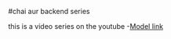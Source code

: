 #chai aur backend series


this is a video series on the youtube
-[Model link](https://app.eraser.io/workspace/iSvFMtkXfY6ZP1Jf96pK?origin=share)

